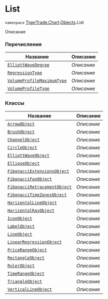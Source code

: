 
# List

`namespace` [TigerTrade.Chart](../../TigerTrade.Chart.md).[Objects](../../TigerTrade.Chart/Objects.md).List

Описание


### Перечисления
| Название | Описание |
| --- | --- |
| [`ElliottWaveDegree`](./List/ElliottWaveDegree.cs.md) | *Описание* |
| [`RegressionType`](./List/RegressionType.cs.md) | *Описание* |
| [`VolumeProfileMaximumType`](./List/VolumeProfileMaximumType.cs.md) | *Описание* |
| [`VolumeProfileType`](./List/VolumeProfileType.cs.md) | *Описание* |

### Классы
| Название | Описание |
| --- | --- |
| [`ArrowObject`](./List/ArrowObject.cs.md) | *Описание* |
| [`BrushObject`](./List/BrushObject.cs.md) | *Описание* |
| [`ChannelObject`](./List/ChannelObject.cs.md) | *Описание* |
| [`CircleObject`](./List/CircleObject.cs.md) | *Описание* |
| [`ElliottWaveObject`](./List/ElliottWaveObject.cs.md) | *Описание* |
| [`EllipseObject`](./List/EllipseObject.cs.md) | *Описание* |
| [`FibonacciExtensionsObject`](./List/FibonacciExtensionsObject.cs.md) | *Описание* |
| [`FibonacciFanObject`](./List/FibonacciFanObject.cs.md) | *Описание* |
| [`FibonacciRetracementObject`](./List/FibonacciRetracementObject.cs.md) | *Описание* |
| [`FibonacciTimeZonesObject`](./List/FibonacciTimeZonesObject.cs.md) | *Описание* |
| [`HorizontalLineObject`](./List/HorizontalLineObject.cs.md) | *Описание* |
| [`HorizontalRayObject`](./List/HorizontalRayObject.cs.md) | *Описание* |
| [`IconObject`](./List/IconObject.cs.md) | *Описание* |
| [`LabelObject`](./List/LabelObject.cs.md) | *Описание* |
| [`LineObject`](./List/LineObject.cs.md) | *Описание* |
| [`LinearRegressionObject`](./List/LinearRegressionObject.cs.md) | *Описание* |
| [`PriceRangeObject`](./List/PriceRangeObject.cs.md) | *Описание* |
| [`RectangleObject`](./List/RectangleObject.cs.md) | *Описание* |
| [`RulerObject`](./List/RulerObject.cs.md) | *Описание* |
| [`TimeRangeObject`](./List/TimeRangeObject.cs.md) | *Описание* |
| [`TriangleObject`](./List/TriangleObject.cs.md) | *Описание* |
| [`VerticalLineObject`](./List/VerticalLineObject.cs.md) | *Описание* |
